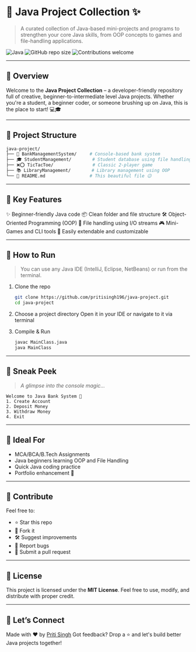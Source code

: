 
# 🚀 Java Project Collection ✨

> A curated collection of Java-based mini-projects and programs to strengthen your core Java skills, from OOP concepts to games and file-handling applications.

![Java](https://img.shields.io/badge/Java-Programming-orange?logo=java)
![GitHub repo size](https://img.shields.io/github/repo-size/pritisingh196/java-project)
![Contributions welcome](https://img.shields.io/badge/contributions-welcome-brightgreen)

---

## 📌 Overview

Welcome to the **Java Project Collection** – a developer-friendly repository full of creative, beginner-to-intermediate level Java projects. Whether you're a student, a beginner coder, or someone brushing up on Java, this is the place to start! 💻🎓

---

## 📂 Project Structure

```bash
java-project/
├── 🔐 BankManagementSystem/     # Console-based bank system
├── 🎓 StudentManagement/        # Student database using file handling
├── ❌⭕ TicTacToe/               # Classic 2-player game
├── 📚 LibraryManagement/        # Library management using OOP
└── 📄 README.md                 # This beautiful file 😉
````

---

## 🔧 Key Features

✨ Beginner-friendly Java code
📦 Clean folder and file structure
🛠 Object-Oriented Programming (OOP)
📁 File handling using I/O streams
🎮 Mini-Games and CLI tools
🚀 Easily extendable and customizable

---

## 🧪 How to Run

> You can use any Java IDE (IntelliJ, Eclipse, NetBeans) or run from the terminal.

1. Clone the repo

   ```bash
   git clone https://github.com/pritisingh196/java-project.git
   cd java-project
   ```

2. Choose a project directory
   Open it in your IDE or navigate to it via terminal

3. Compile & Run

   ```bash
   javac MainClass.java
   java MainClass
   ```

---

## 📸 Sneak Peek

> *A glimpse into the console magic...*

```
Welcome to Java Bank System 🏦
1. Create Account
2. Deposit Money
3. Withdraw Money
4. Exit
```

---

## 🎯 Ideal For

* MCA/BCA/B.Tech Assignments
* Java beginners learning OOP and File Handling
* Quick Java coding practice
* Portfolio enhancement 💼

---

## 🤝 Contribute

Feel free to:

* ⭐ Star this repo
* 🍴 Fork it
* 🛠 Suggest improvements
* 🐛 Report bugs
* 🙌 Submit a pull request

---

## 📃 License

This project is licensed under the **MIT License**.
Feel free to use, modify, and distribute with proper credit.

---

## 🔗 Let’s Connect

Made with ❤️ by [Priti Singh](https://github.com/pritisingh196)
Got feedback? Drop a ⭐ and let's build better Java projects together!



